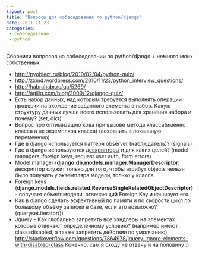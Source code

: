 ```yaml
---
layout: post
title: "Вопросы для собеседования по python/django"
date: 2011-11-23
categories:
 - собеседование
 - python
---
```



Сборники вопросов на собеседовании по python/django + немного моих собственных
* <a href="http://pyobject.ru/blog/2010/02/04/python-quiz/">http://pyobject.ru/blog/2010/02/04/python-quiz/</a>
* <a href="http://zxmd.wordpress.com/2010/11/23/python_interview_questions/">http://zxmd.wordpress.com/2010/11/23/python_interview_questions/</a>
* <a href="http://habrahabr.ru/qa/5269/">http://habrahabr.ru/qa/5269/</a>
* <a href="http://agiliq.com/blog/2009/12/django-quiz/">http://agiliq.com/blog/2009/12/django-quiz/</a>
* Есть набор данных, над которым требуется выполнять операции проверки на вхождение заданного элемента в набор. Какую структуру данных лучше всего использовать для хранения набора и почему? (set, dict)
* Вопрос про оптимизацию кода при вызове метода класса(именно класса а не экземпляра класса) (сохранить в локальную переменную)
* Где в django используется паттерн observer (наблюдатель)? (signals)
* Где в django используются <a href="http://docs.python.org/howto/descriptor.html">дескрипторы</a> и для каких целей? (model managers, foreign keys, request.user auth, form.errors)
* Model manager (<strong>django.db.models.manager.ManagerDescriptor</strong>) дескриптор служит только для того, чтобы атрибут objects нельзя было получить у экземпляра модели, только у класса.
* Foreign keys (<strong>django.models.fields.related.ReverseSingleRelatedObjectDescriptor)</strong> - получает объект модели, отвечающий Foreign Key и кэширует его.
* Как в django сделать эффективный по памяти и по скорости цикл по большому объёму записей в базе, если это возможно? (queryset.iterator())
* Jquery - Как глобально запретить все хэндлеры на элементах которые отвечают определённому условию? (например имеют  class=disabled, а также запретить действия по умолчанию), <a href="http://stackoverflow.com/questions/7864978/jquery-ignore-elements-with-disabled-class" id="" shape="rect" style="text-align: -webkit-auto;" target="_blank">http://stackoverflow.com/questions/7864978/jquery-ignore-elements-with-disabled-class</a>
Конечно, сам я сходу не отвечу и на половину :)

